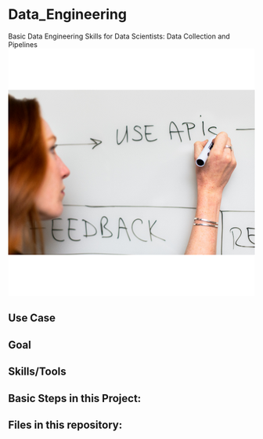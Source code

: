 # Data_Engineering
Basic Data Engineering Skills for Data Scientists: Data Collection and Pipelines
![](repository_picture.png)
## Use Case


## Goal 


## Skills/Tools

## Basic Steps in this Project: 


## Files in this repository: 




